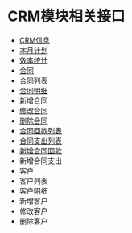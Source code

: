 # CRM模块相关接口
* [CRM信息](./crm/crminfo.md)
 * [本月计划](./crm/crminfo.md)
 * [效率统计](./crm/crminfo.md)
* [合同](./crm/contracts.md)
 * [合同列表](./crm/contracts.md)
 * [合同明细](./crm/contracts.md)
 * [新增合同](./crm/contracts.md)
 * [修改合同](./crm/contracts.md)
 * [删除合同](./crm/contracts.md)
 * [合同回款列表](./crm/contracts.md)
 * [合同支出列表](./crm/contracts.md)
 * [新增合同回款](./crm/contracts.md)
 * 新增合同支出
* 客户
 * 客户列表
 * 客户明细
 * 新增客户
 * 修改客户
 * 删除客户